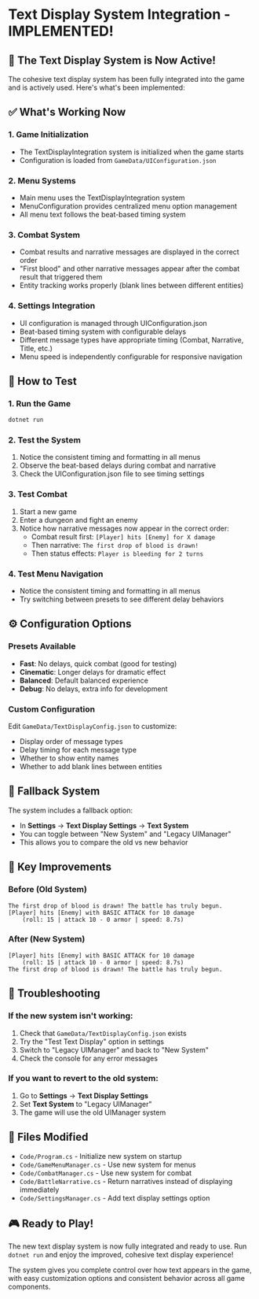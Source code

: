 # Text Display System Integration - IMPLEMENTED!

## 🎉 The Text Display System is Now Active!

The cohesive text display system has been fully integrated into the game and is actively used. Here's what's been implemented:

## ✅ What's Working Now

### **1. Game Initialization**
- The TextDisplayIntegration system is initialized when the game starts
- Configuration is loaded from `GameData/UIConfiguration.json`

### **2. Menu Systems**
- Main menu uses the TextDisplayIntegration system
- MenuConfiguration provides centralized menu option management
- All menu text follows the beat-based timing system

### **3. Combat System**
- Combat results and narrative messages are displayed in the correct order
- "First blood" and other narrative messages appear after the combat result that triggered them
- Entity tracking works properly (blank lines between different entities)

### **4. Settings Integration**
- UI configuration is managed through UIConfiguration.json
- Beat-based timing system with configurable delays
- Different message types have appropriate timing (Combat, Narrative, Title, etc.)
- Menu speed is independently configurable for responsive navigation

## 🚀 How to Test

### **1. Run the Game**
```bash
dotnet run
```

### **2. Test the System**
1. Notice the consistent timing and formatting in all menus
2. Observe the beat-based delays during combat and narrative
3. Check the UIConfiguration.json file to see timing settings

### **3. Test Combat**
1. Start a new game
2. Enter a dungeon and fight an enemy
3. Notice how narrative messages now appear in the correct order:
   - Combat result first: `[Player] hits [Enemy] for X damage`
   - Then narrative: `The first drop of blood is drawn!`
   - Then status effects: `Player is bleeding for 2 turns`

### **4. Test Menu Navigation**
- Notice the consistent timing and formatting in all menus
- Try switching between presets to see different delay behaviors

## ⚙️ Configuration Options

### **Presets Available**
- **Fast**: No delays, quick combat (good for testing)
- **Cinematic**: Longer delays for dramatic effect
- **Balanced**: Default balanced experience
- **Debug**: No delays, extra info for development

### **Custom Configuration**
Edit `GameData/TextDisplayConfig.json` to customize:
- Display order of message types
- Delay timing for each message type
- Whether to show entity names
- Whether to add blank lines between entities

## 🔄 Fallback System

The system includes a fallback option:
- In **Settings** → **Text Display Settings** → **Text System**
- You can toggle between "New System" and "Legacy UIManager"
- This allows you to compare the old vs new behavior

## 🎯 Key Improvements

### **Before (Old System)**
```
The first drop of blood is drawn! The battle has truly begun.
[Player] hits [Enemy] with BASIC ATTACK for 10 damage
    (roll: 15 | attack 10 - 0 armor | speed: 8.7s)
```

### **After (New System)**
```
[Player] hits [Enemy] with BASIC ATTACK for 10 damage
    (roll: 15 | attack 10 - 0 armor | speed: 8.7s)
The first drop of blood is drawn! The battle has truly begun.
```

## 🐛 Troubleshooting

### **If the new system isn't working:**
1. Check that `GameData/TextDisplayConfig.json` exists
2. Try the "Test Text Display" option in settings
3. Switch to "Legacy UIManager" and back to "New System"
4. Check the console for any error messages

### **If you want to revert to the old system:**
1. Go to **Settings** → **Text Display Settings**
2. Set **Text System** to "Legacy UIManager"
3. The game will use the old UIManager system

## 📁 Files Modified

- `Code/Program.cs` - Initialize new system on startup
- `Code/GameMenuManager.cs` - Use new system for menus
- `Code/CombatManager.cs` - Use new system for combat
- `Code/BattleNarrative.cs` - Return narratives instead of displaying immediately
- `Code/SettingsManager.cs` - Add text display settings option

## 🎮 Ready to Play!

The new text display system is now fully integrated and ready to use. Run `dotnet run` and enjoy the improved, cohesive text display experience!

The system gives you complete control over how text appears in the game, with easy customization options and consistent behavior across all game components.
